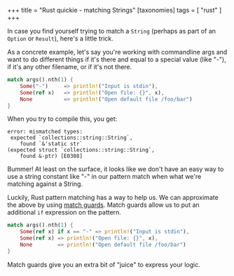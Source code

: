 +++
title = "Rust quickie - matching Strings"
[taxonomies]
tags = [ "rust" ]
+++

In case you find yourself trying to match a ```String``` (perhaps as part of an ```Option``` or ```Result```), here's a little trick.

As a concrete example, let's say you're working with commandline args and want to do different things if it's there and equal to a special value (like "-"), if it's any other filename, or if it's not there.

```rust
match args().nth(1) {
    Some("-")     => println!("Input is stdin"),
    Some(ref x)   => println!("Open file: {}", x),
    None          => println!("Open default file /foo/bar")
}
```

When you try to compile this, you get:

```
error: mismatched types:
 expected `collections::string::String`,
    found `&'static str`
(expected struct `collections::string::String`,
    found &-ptr) [E0308]
```

Bummer! At least on the surface, it looks like we don't have an easy way to use a string constant like "-" in our pattern match when what we're matching against a String.

Luckily, Rust pattern matching has a way to help us.  We can approximate the above by using [match guards](https://doc.rust-lang.org/book/patterns.html#guards).  Match guards allow us to put an additional ```if``` expression on the pattern.

```rust
match args().nth(1) {
    Some(ref x) if x == "-" => println!("Input is stdin"),
    Some(ref x) => println!("Open file: {}", x),
    None        => println!("Open default file /foo/bar")
}
```

Match guards give you an extra bit of "juice" to express your logic.
